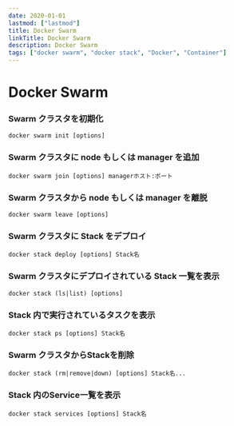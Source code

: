 ```yaml
---
date: 2020-01-01
lastmod: ["lastmod"]
title: Docker Swarm
linkTitle: Docker Swarm
description: Docker Swarm
tags: ["docker swarm", "docker stack", "Docker", "Container"]
---
```

# Docker Swarm

### Swarm クラスタを初期化
```shell
docker swarm init [options]
```

### Swarm クラスタに node もしくは manager を追加
```shell
docker swarm join [options] managerホスト:ポート
```

### Swarm クラスタから node もしくは manager を離脱
```shell
docker swarm leave [options]
```

### Swarm クラスタに Stack をデプロイ
```shell
docker stack deploy [options] Stack名
```

### Swarm クラスタにデプロイされている Stack 一覧を表示
```shell
docker stack (ls|list) [options]
```

### Stack 内で実行されているタスクを表示
```shell
docker stack ps [options] Stack名
```

### Swarm クラスタからStackを削除
```shell
docker stack (rm|remove|down) [options] Stack名...
```

### Stack 内のService一覧を表示
```shell
docker stack services [options] Stack名
```
